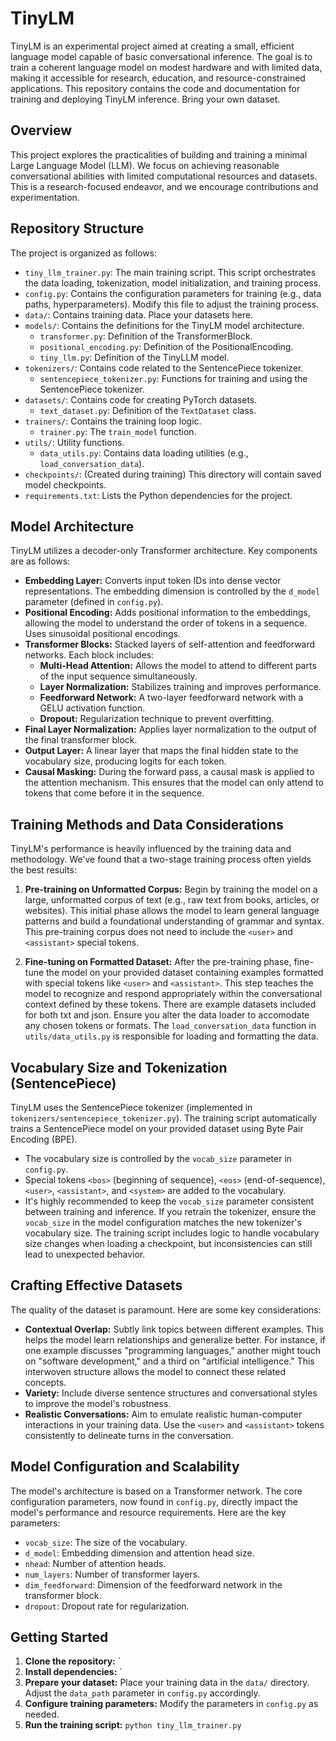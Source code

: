 # TinyLM

TinyLM is an experimental project aimed at creating a small, efficient language model capable of basic conversational inference. The goal is to train a coherent language model on modest hardware and with limited data, making it accessible for research, education, and resource-constrained applications. This repository contains the code and documentation for training and deploying TinyLM inference. Bring your own dataset.

## Overview

This project explores the practicalities of building and training a minimal Large Language Model (LLM). We focus on achieving reasonable conversational abilities with limited computational resources and datasets. This is a research-focused endeavor, and we encourage contributions and experimentation.

## Repository Structure

The project is organized as follows:

*   `tiny_llm_trainer.py`: The main training script.  This script orchestrates the data loading, tokenization, model initialization, and training process.
*   `config.py`: Contains the configuration parameters for training (e.g., data paths, hyperparameters).  Modify this file to adjust the training process.
*   `data/`: Contains training data. Place your datasets here.
*   `models/`: Contains the definitions for the TinyLM model architecture.
    *   `transformer.py`: Definition of the TransformerBlock.
    *   `positional_encoding.py`: Definition of the PositionalEncoding.
    *   `tiny_llm.py`:  Definition of the TinyLLM model.
*   `tokenizers/`: Contains code related to the SentencePiece tokenizer.
    *   `sentencepiece_tokenizer.py`:  Functions for training and using the SentencePiece tokenizer.
*   `datasets/`: Contains code for creating PyTorch datasets.
    *   `text_dataset.py`:  Definition of the `TextDataset` class.
*   `trainers/`: Contains the training loop logic.
    *   `trainer.py`:  The `train_model` function.
*   `utils/`:  Utility functions.
    *   `data_utils.py`: Contains data loading utilities (e.g., `load_conversation_data`).
*   `checkpoints/`: (Created during training) This directory will contain saved model checkpoints.
*   `requirements.txt`: Lists the Python dependencies for the project.

## Model Architecture

TinyLM utilizes a decoder-only Transformer architecture. Key components are as follows:

*   **Embedding Layer:** Converts input token IDs into dense vector representations. The embedding dimension is controlled by the `d_model` parameter (defined in `config.py`).
*   **Positional Encoding:** Adds positional information to the embeddings, allowing the model to understand the order of tokens in a sequence. Uses sinusoidal positional encodings.
*   **Transformer Blocks:** Stacked layers of self-attention and feedforward networks. Each block includes:
    *   **Multi-Head Attention:** Allows the model to attend to different parts of the input sequence simultaneously.
    *   **Layer Normalization:** Stabilizes training and improves performance.
    *   **Feedforward Network:** A two-layer feedforward network with a GELU activation function.
    *   **Dropout:** Regularization technique to prevent overfitting.
*   **Final Layer Normalization:** Applies layer normalization to the output of the final transformer block.
*   **Output Layer:** A linear layer that maps the final hidden state to the vocabulary size, producing logits for each token.
*   **Causal Masking:** During the forward pass, a causal mask is applied to the attention mechanism. This ensures that the model can only attend to tokens that come before it in the sequence.

## Training Methods and Data Considerations

TinyLM's performance is heavily influenced by the training data and methodology. We've found that a two-stage training process often yields the best results:

1.  **Pre-training on Unformatted Corpus:** Begin by training the model on a large, unformatted corpus of text (e.g., raw text from books, articles, or websites). This initial phase allows the model to learn general language patterns and build a foundational understanding of grammar and syntax. This pre-training corpus does not need to include the `<user>` and `<assistant>` special tokens.

2.  **Fine-tuning on Formatted Dataset:** After the pre-training phase, fine-tune the model on your provided dataset containing examples formatted with special tokens like `<user>` and `<assistant>`. This step teaches the model to recognize and respond appropriately within the conversational context defined by these tokens. There are example datasets included for both txt and json. Ensure you alter the data loader to accomodate any chosen tokens or formats.  The `load_conversation_data` function in `utils/data_utils.py` is responsible for loading and formatting the data.

## Vocabulary Size and Tokenization (SentencePiece)

TinyLM uses the SentencePiece tokenizer (implemented in `tokenizers/sentencepiece_tokenizer.py`). The training script automatically trains a SentencePiece model on your provided dataset using Byte Pair Encoding (BPE).

*   The vocabulary size is controlled by the `vocab_size` parameter in `config.py`.
*   Special tokens `<bos>` (beginning of sequence), `<eos>` (end-of-sequence), `<user>`, `<assistant>`, and `<system>` are added to the vocabulary.
*   It's highly recommended to keep the `vocab_size` parameter consistent between training and inference. If you retrain the tokenizer, ensure the `vocab_size` in the model configuration matches the new tokenizer's vocabulary size. The training script includes logic to handle vocabulary size changes when loading a checkpoint, but inconsistencies can still lead to unexpected behavior.

## Crafting Effective Datasets

The quality of the dataset is paramount. Here are some key considerations:

*   **Contextual Overlap:** Subtly link topics between different examples. This helps the model learn relationships and generalize better. For instance, if one example discusses "programming languages," another might touch on "software development," and a third on "artificial intelligence." This interwoven structure allows the model to connect these related concepts.
*   **Variety:** Include diverse sentence structures and conversational styles to improve the model's robustness.
*   **Realistic Conversations:** Aim to emulate realistic human-computer interactions in your training data. Use the `<user>` and `<assistant>` tokens consistently to delineate turns in the conversation.

## Model Configuration and Scalability

The model's architecture is based on a Transformer network. The core configuration parameters, now found in `config.py`, directly impact the model's performance and resource requirements. Here are the key parameters:

*   `vocab_size`: The size of the vocabulary.
*   `d_model`: Embedding dimension and attention head size.
*   `nhead`: Number of attention heads.
*   `num_layers`: Number of transformer layers.
*   `dim_feedforward`: Dimension of the feedforward network in the transformer block.
*   `dropout`: Dropout rate for regularization.

## Getting Started

1.  **Clone the repository:** `
2.  **Install dependencies:** `
3.  **Prepare your dataset:** Place your training data in the `data/` directory.  Adjust the `data_path` parameter in `config.py` accordingly.
4.  **Configure training parameters:** Modify the parameters in `config.py` as needed.
5.  **Run the training script:** `python tiny_llm_trainer.py`

